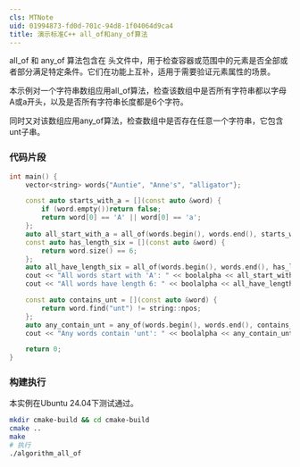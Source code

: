 ```yaml
---
cls: MTNote
uid: 01994873-fd0d-701c-94d8-1f04064d9ca4
title: 演示标准C++ all_of和any_of算法
---
```


all_of 和 any_of 算法包含在 <algorithm> 头文件中，用于检查容器或范围中的元素是否全部或者部分满足特定条件。它们在功能上互补，适用于需要验证元素属性的场景。

本示例对一个字符串数组应用all_of算法，检查该数组中是否所有字符串都以字母A或a开头，以及是否所有字符串长度都是6个字符。

同时又对该数组应用any_of算法，检查数组中是否存在任意一个字符串，它包含unt子串。

### 代码片段

```c++
int main() {
    vector<string> words{"Auntie", "Anne's", "alligator"};

    const auto starts_with_a = [](const auto &word) {
        if (word.empty())return false;
        return word[0] == 'A' || word[0] == 'a';
    };
    auto all_start_with_a = all_of(words.begin(), words.end(), starts_with_a);
    const auto has_length_six = [](const auto &word) {
        return word.size() == 6;
    };
    auto all_have_length_six = all_of(words.begin(), words.end(), has_length_six);
    cout << "All words start with 'A': " << boolalpha << all_start_with_a << endl;
    cout << "All words have length 6: " << boolalpha << all_have_length_six << endl;

    const auto contains_unt = [](const auto &word) {
        return word.find("unt") != string::npos;
    };
    auto any_contain_unt = any_of(words.begin(), words.end(), contains_unt);
    cout << "Any words contain 'unt': " << boolalpha << any_contain_unt << endl;

    return 0;
}
```

### 构建执行

本实例在Ubuntu 24.04下测试通过。

```bash
mkdir cmake-build && cd cmake-build
cmake ..
make
# 执行
./algorithm_all_of
```
